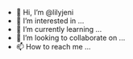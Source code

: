 - 👋 Hi, I’m @lilyjeni
- 👀 I’m interested in ...
- 🌱 I’m currently learning ...
- 💞️ I’m looking to collaborate on ...
- 📫 How to reach me ...

<!---
lilyjeni/lilyjeni is a ✨ special ✨ repository because its `README.md` (this file) appears on your GitHub profile.
You can click the Preview link to take a look at your changes.
--->

